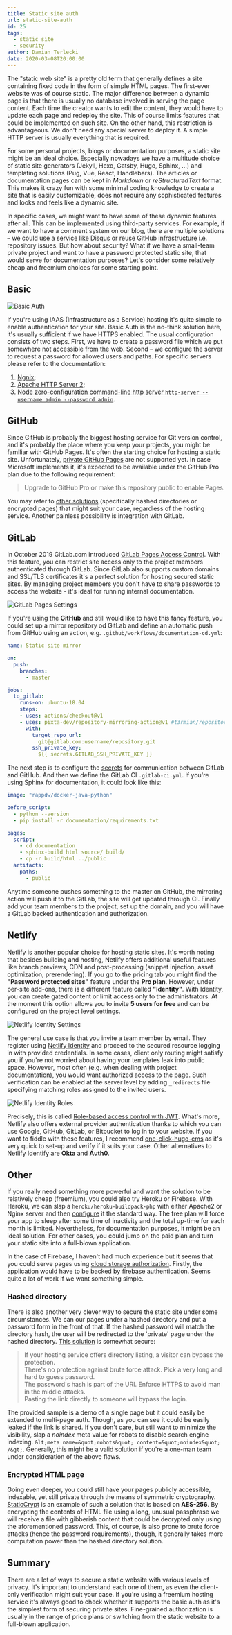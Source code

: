 ```yaml
---
title: Static site auth
url: static-site-auth
id: 25
tags:
  - static site
  - security
author: Damian Terlecki
date: 2020-03-08T20:00:00
---
```


The "static web site" is a pretty old term that generally defines a site containing fixed code in the form of simple HTML pages. The first-ever website was of course static. The major difference between a dynamic page is that there is usually no database involved in serving the page content. Each time the creator wants to edit the content, they would have to update each page and redeploy the site. This of course limits features that could be implemented on such site. On the other hand, this restriction is advantageous. We don't need any special server to deploy it. A simple HTTP server is usually everything that is required.

For some personal projects, blogs or documentation purposes, a static site might be an ideal choice. Especially nowadays we have a multitude choice of static site generators (Jekyll, Hexo, Gatsby, Hugo, Sphinx, ...) and templating solutions (Pug, Vue, React, Handlebars). The articles or documentation pages can be kept in *Markdown* or *reStructuredText* format. This makes it crazy fun with some minimal coding knowledge to create a site that is easily customizable, does not require any sophisticated features and looks and feels like a dynamic site.

In specific cases, we might want to have some of these dynamic features after all. This can be implemented using third-party services. For example, if we want to have a comment system on our blog, there are multiple solutions –	we could use a service like Disqus or reuse GitHub infrastructure i.e. repository issues. But how about security? What if we have a small-team private project and want to have a password protected static site, that would serve for documentation purposes? Let's consider some relatively cheap and freemium choices for some starting point.

## Basic

<img src="/img/hq/basic-auth.png" alt="Basic Auth" title="Basic Auth">

If you're using IAAS (Infrastructure as a Service) hosting it's quite simple to enable authentication for your site. Basic Auth is the no-think solution here, it's usually sufficient if we have HTTPS enabled. The usual configuration consists of two steps. First, we have to create a password file which we put somewhere not accessible from the web. Second –	we configure the server to request a password for allowed users and paths. For specific servers please refer to the documentation:

1. [Ngnix](https://docs.nginx.com/nginx/admin-guide/security-controls/configuring-http-basic-authentication/);
2. [Apache HTTP Server 2](https://httpd.apache.org/docs/2.4/howto/auth.html);
3. [Node zero-configuration command-line http server `http-server --username admin --password admin`](https://www.npmjs.com/package/http-server).

## GitHub

Since GitHub is probably the biggest hosting service for Git version control, and it's probably the place where you keep your projects, you might be familiar with GitHub Pages. It's often the starting choice for hosting a static site.
Unfortunately, [private GitHub Pages](https://github.com/isaacs/github/issues/699) are not supported yet. In case Microsoft implements it, it's expected to be available under the GitHub Pro plan due to the following requirement:

> Upgrade to GitHub Pro or make this repository public to enable Pages.

You may refer to [other solutions](#other) (specifically hashed directories or encrypted pages) that might suit your case, regardless of the hosting service. Another painless possibility is integration with GitLab.

## GitLab

In October 2019 GitLab.com introduced [GitLab Pages Access Control](https://docs.gitlab.com/ce/user/project/pages/pages_access_control.html). With this feature, you can restrict site access only to the project members authenticated through GitLab. Since GitLab also supports custom domains and SSL/TLS certificates it's a perfect solution for hosting secured static sites. By managing project members you don't have to share passwords to access the website - it's ideal for running internal documentation.

<img src="/img/hq/gitlab-page-settings.png" alt="GitLab Pages Settings" title="GitLab Page Settings">

If you're using the **GitHub** and still would like to have this fancy feature, you could set up a mirror repository od GitLab and define an automatic push from GitHub using an action, e.g. `.github/workflows/documentation-cd.yml`:

```yml
name: Static site mirror

on:
  push:
    branches:    
      - master  

jobs:
  to_gitlab:
    runs-on: ubuntu-18.04
    steps:
    - uses: actions/checkout@v1
    - uses: pixta-dev/repository-mirroring-action@v1 #t3rmian/repository-mirroring-action@4bbf393 for git-lfs support
      with:
        target_repo_url:
          git@gitlab.com:username/repository.git
        ssh_private_key:
          ${{ secrets.GITLAB_SSH_PRIVATE_KEY }}
```

The next step is to configure the [secrets](https://help.github.com/en/actions/configuring-and-managing-workflows/creating-and-storing-encrypted-secrets) for communication between GitLab and GitHub. And then we define the GitLab CI `.gitlab-ci.yml`. If you're using Sphinx for documentation, it could look like this:

```yml
image: "rappdw/docker-java-python"

before_script:
  - python --version
  - pip install -r documentation/requirements.txt

pages:
  script:
    - cd documentation
    - sphinx-build html source/ build/
    - cp -r build/html ../public
  artifacts:
    paths:
      - public
```

Anytime someone pushes something to the master on GitHub, the mirroring action will push it to the GitLab, the site will get updated through CI. Finally add your team members to the project, set up the domain, and you will have a GitLab backed authentication and authorization.

## Netlify

Netlify is another popular choice for hosting static sites. It's worth noting that besides building and hosting, Netlify offers additional useful features like branch previews, CDN and post-processing (snippet injection, asset optimization, prerendering). If you go to the pricing tab you might find the **"Password protected sites"** feature under the **Pro plan**. However, under per-site add-ons, there is a different feature called **"Identity"**. With Identity, you can create gated content or limit access only to the administrators. At the moment this option allows you to invite **5 users for free** and can be configured on the project level settings.

<img src="/img/hq/netlify-identity.png" alt="Netlify Identity Settings" title="Netlify Identity Settings">

The general use case is that you invite a team member by email. They register using [Netlify Identity](https://github.com/netlify/netlify-identity-widget) and proceed to the secured resource logging in with provided credentials. In some cases, client only routing might satisfy you if you're not worried about having your templates leak into public space. However, most often (e.g. when dealing with project documentation), you would want authorized access to the page. Such verification can be enabled at the server level by adding `_redirects` file specifying matching roles assigned to the invited users.

<img src="/img/hq/netlify-identity-roles.png" alt="Netlify Identity Roles" title="Netlify Identity Roles">

Precisely, this is called [Role-based access control with JWT](https://docs.netlify.com/visitor-access/role-based-access-control/#create-users-and-set-roles). What's more, Netlify also offers external provider authentication thanks to which you can use Google, GitHub, GitLab, or Bitbucket to log in to your website. If you want to fiddle with these features, I recommend [one-click-hugo-cms](https://github.com/netlify-templates/one-click-hugo-cms) as it's very quick to set-up and verify if it suits your case. Other alternatives to Netlify Identify are **Okta** and **Auth0**.

## Other

If you really need something more powerful and want the solution to be relatively cheap (freemium), you could also try Heroku or Firebase. With Heroku, we can slap a `heroku/heroku-buildpack-php` with either Apache2 or Nginx server and then [configure](https://devcenter.heroku.com/articles/custom-php-settings#web-server-settings) it the standard way. The free plan will force your app to sleep after some time of inactivity and the total up-time for each month is limited. Nevertheless, for documentation purposes, it might be an ideal solution. For other cases, you could jump on the paid plan and turn your static site into a full-blown application.

In the case of Firebase, I haven't had much experience but it seems that you could serve pages using [cloud storage authorization](https://firebase.google.com/docs/storage/security/#authorization). Firstly, the application would have to be backed by firebase authentication. Seems quite a lot of work if we want something simple.

### Hashed directory

There is also another very clever way to secure the static site under some circumstances. We can our pages under a hashed directory and put a password form in the front of that. If the hashed password will match the directory hash, the user will be redirected to the 'private' page under the hashed directory. [This solution](https://github.com/matteobrusa/Password-protection-for-static-pages) is somewhat secure:

> If your hosting service offers directory listing, a visitor can bypass the protection.  
> There's no protection against brute force attack. Pick a very long and hard to guess password.  
> The password's hash is part of the URI. Enforce HTTPS to avoid man in the middle attacks.  
> Pasting the link directly to someone will bypass the login.  

The provided sample is a demo of a single page but it could easily be extended to multi-page auth. Though, as you can see it could be easily leaked if the link is shared. If you don't care, but still want to minimize the visibility, slap a *noindex* meta value for robots to disable search engine indexing.
`&lt;meta name=&quot;robots&quot; content=&quot;noindex&quot; /&gt;`. Generally, this might be a valid solution if you're a one-man team under consideration of the above flaws.

### Encrypted HTML page

Going even deeper, you could still have your pages publicly accessible, indexable, yet still private through the means of symmetric cryptography. [StaticCrypt](https://github.com/robinmoisson/staticrypt) is an example of such a solution that is based on **AES-256**. By encrypting the contents of HTML file using a long, unusual passphrase we will receive a file with gibberish content that could be decrypted only using the aforementioned password. This, of course, is also prone to brute force attacks (hence the password requirements), though, it generally takes more computation power than the hashed directory solution.

## Summary

There are a lot of ways to secure a static website with various levels of privacy. It's important to understand each one of them, as even the client-only verification might suit your case. If you're using a freemium hosting service it's always good to check whether it supports the basic auth as it's the simplest form of securing private sites. Fine-grained authorization is usually in the range of price plans or switching from the static website to a full-blown application.